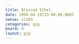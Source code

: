 ```yaml
---
title: Blessed Ethel
date: 1994-04-19T23:00:00.000Z
venue: v2103
categories: gig
board: 8
layout: gig
---
```

